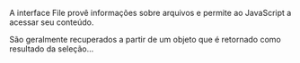 A interface File provê informações sobre arquivos e permite ao JavaScript  a acessar seu conteúdo.

São geralmente recuperados a partir de um objeto que é retornado como resultado da seleção...